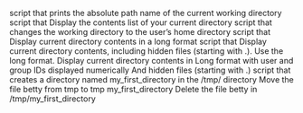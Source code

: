 script that prints the absolute path name of the current working directory
script that Display the contents list of your current directory
script that changes the working directory to the user’s home directory
script that Display current directory contents in a long format
script that Display current directory contents, including hidden files (starting with .). Use the long format.
Display current directory contents in Long format with user and group IDs displayed numerically And hidden files (starting with .)
 script that creates a directory named my_first_directory in the /tmp/ directory
Move the file betty from tmp to tmp my_first_directory
Delete the file betty in /tmp/my_first_directory
